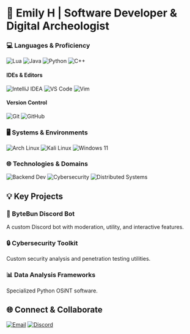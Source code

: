 # 🚀 Emily H | Software Developer & Digital Archeologist
### 💻 Languages & Proficiency
![Lua](https://img.shields.io/badge/Lua-Advanced-2C2D72?logo=lua&logoColor=white)
![Java](https://img.shields.io/badge/Java-Advanced-ED8B00?logo=openjdk&logoColor=white)
![Python](https://img.shields.io/badge/Python-Advanced-3776AB?logo=python&logoColor=white)
![C++](https://img.shields.io/badge/C++-Intermediate-00599C?logo=cplusplus&logoColor=white)
#### IDEs & Editors
![IntelliJ IDEA](https://img.shields.io/badge/IntelliJ%20IDEA-2023.3-000000?logo=intellij-idea&logoColor=white)
![VS Code](https://img.shields.io/badge/VS%20Code-1.85-0078d7?logo=visual-studio-code&logoColor=white)
![Vim](https://img.shields.io/badge/Vim-Neovim-019733?logo=vim&logoColor=white)
#### Version Control
![Git](https://img.shields.io/badge/Git-2.43-F05032?logo=git&logoColor=white)
![GitHub](https://img.shields.io/badge/GitHub-Repositories-181717?logo=github&logoColor=white)
### 🖥️ Systems & Environments
![Arch Linux](https://img.shields.io/badge/Arch%20Linux-Hyprland-1793D1?logo=archlinux&logoColor=white)
![Kali Linux](https://img.shields.io/badge/Kali%20Linux-Pentesting-557C94?logo=kalilinux&logoColor=white)
![Windows 11](https://img.shields.io/badge/Windows-11-0078D6?logo=windows&logoColor=white)
### 🌐 Technologies & Domains
![Backend Dev](https://img.shields.io/badge/Backend-Development-4CAF50?logo=serverless&logoColor=white)
![Cybersecurity](https://img.shields.io/badge/Cybersecurity-Research-FF4500?logo=checkmarx&logoColor=white)
![Distributed Systems](https://img.shields.io/badge/Distributed-Systems-2196F3?logo=apache&logoColor=white)
## 💡 Key Projects
### 🤖 ByteBun Discord Bot
A custom Discord bot with moderation, utility, and interactive features.
### 🔒 Cybersecurity Toolkit
Custom security analysis and penetration testing utilities.
### 📊 Data Analysis Frameworks
Specialized Python OSiNT software.
## 🌐 Connect & Collaborate
[![Email](https://img.shields.io/badge/Email-Contact%20Me-D14836?logo=gmail&logoColor=white)](mailto:emilyholmstroms@gmail.com)
[![Discord](https://img.shields.io/badge/Discord-Connect-5865F2?logo=discord&logoColor=white)](https://discord.com/users/126353854429265922)
